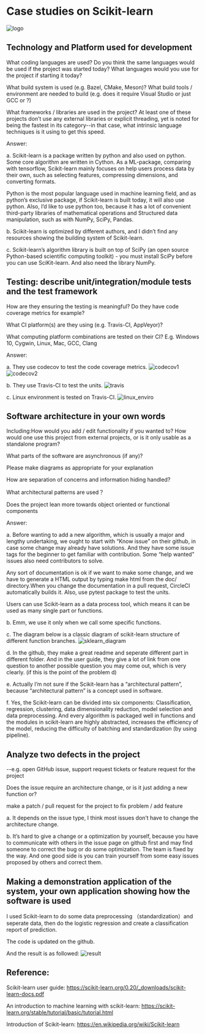 Case studies on Scikit-learn
====
![logo](logo.png)

Technology and Platform used for development
----
What coding languages are used? 
Do you think the same languages would be used if the project was started today? 
What languages would you use for the project if starting it today?

What build system is used (e.g. Bazel, CMake, Meson)? 
What build tools / environment are needed to build (e.g. does it require Visual Studio or just GCC or ?)

What frameworks / libraries are used in the project? At least one of these projects don’t use any external libraries or explicit threading, yet is noted for being the fastest in its category--in that case, what intrinsic language techniques is it using to get this speed.

Answer:

a. Scikit-learn is a package written by python and also used on python. Some core algorithm are written in Cython. As a ML-package, comparing with tensorflow, Scikit-learn mainly focuses on help users process data by their own, such as selecting features, compressing dimensions, and converting formats. 

Python is the most popular language used in machine learning field, and as python’s exclusive package, if Scikit-learn is built today, it will also use python. Also, I’d like to use python too, because it has a lot of convenient third-party libraries of mathematical operations and Structured data manipulation, such as with NumPy, SciPy, Pandas.

b. Scikit-learn is optimized by different authors, and I didn’t find any resources showing the building system of Scikit-learn.

c. Scikit-learn’s algorithm library is built on top of SciPy (an open source Python-based scientific computing toolkit) - you must install SciPy before you can use SciKit-learn. And also need the library NumPy.

Testing: describe unit/integration/module tests and the test framework
----
How are they ensuring the testing is meaningful? Do they have code coverage metrics for example?

What CI platform(s) are they using (e.g. Travis-CI, AppVeyor)?

What computing platform combinations are tested on their CI? E.g. Windows 10, Cygwin, Linux, Mac, GCC, Clang

Answer:

a. They use codecov to test the code coverage metrics.
![codecov1](codecov1.png)
![codecov2](codecov2.png)

b.  They use Travis-CI to test the units.
![travis](travis.png)

c.  Linux environment is tested on Travis-CI.
![linux_enviro](linux_enviro.png)

Software architecture in your own words
-----
Including:How would you add / edit functionality if you wanted to? How would one use this project from external projects, or is it only usable as a standalone program?

What parts of the software are asynchronous (if any)?

Please make diagrams as appropriate for your explanation

How are separation of concerns and information hiding handled?

What architectural patterns are used？

Does the project lean more towards object oriented or functional components

Answer:

a.  Before wanting to add a new algorithm, which is usually a major and lengthy undertaking, we ought to start with “Know issue” on their github, in case some change may already have solutions. And they have some issue tags for the beginner to get familiar with contribution. Some “help wanted” issues also need contributors to solve.

Any sort of documentation is ok if we want to make some change, and we have to generate a HTML output by typing make html from the doc/ directory.When you change the documentation in a pull request, CircleCI automatically builds it. Also, use pytest package to test the units.

Users can use Scikit-learn as a data process tool, which means it can be used as many single part or functions.

b. Emm, we use it only when we call some specific functions.

c. The diagram below is a classic diagram of scikit-learn structure of different function branches.
![sklearn_diagram](sklearn_diagram.png)


d. In the github, they make a great readme and seperate different part in different folder. And in the user guide, they give a lot of link from one question to another possible question you may come out, which is very clearly. (if this is the point of the problem d)

e. Actually I’m not sure if the Scikit-learn has a “architectural pattern”, because “architectural pattern” is a concept used in software.

f. Yes, the Scikit-learn can be divided into six components: Classification, regression, clustering, data dimensionality reduction, model selection and data preprocessing. And every algorithm is packaged well in functions and the modules in scikit-learn are highly abstracted, increases the efficiency of the model, reducing the difficulty of batching and standardization (by using pipeline).



 Analyze two defects in the project
 -------
 --e.g. open GitHub issue, support request tickets or feature request for the project
 
 Does the issue require an architecture change, or is it just adding a new function or?
 
 make a patch / pull request for the project to fix problem / add feature
 
a. It depends on the issue type, I think most issues don’t have to change the architecture change.

b. It’s hard to give a change or a optimization by yourself, because you have to communicate with others in the issue page on github first and may find someone to correct the bug or do some optimization. The team is fixed by the way. And one good side is you can train yourself from some easy issues proposed by others and correct them. 

 Making a demonstration application of the system, your own application showing how the software is used
 -------
 
I used Scikit-learn to do some data preprocessing （standardization）and seperate data, then do the logistic regression and create a classification report of prediction.

The code is updated on the github.

And the result is as followed:
![result](result.png)


Reference:
------
Scikit-learn user guide:
https://scikit-learn.org/0.20/_downloads/scikit-learn-docs.pdf

An introduction to machine learning with scikit-learn:
https://scikit-learn.org/stable/tutorial/basic/tutorial.html

Introduction of Scikit-learn:
https://en.wikipedia.org/wiki/Scikit-learn

